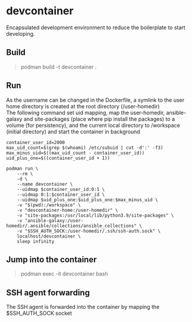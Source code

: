 # devcontainer
Encapsulated development environment to reduce the boilerplate to start developing.


## Build

> podman build -t devcontainer .


## Run

As the username can be changed in the Dockerfile, a symlink to the user home directory is 
created at the root directory (/user-homedir)  
The following command set uid mapping, map the user-homedir, ansible-galaxy and site-packages 
(place where pip install the packages) to a volume (for persistency), and the current local directory 
to /workspace (initial directory) and start the container in background

```
container_user_id=2000
max_uid_count=$(grep $(whoami) /etc/subuid | cut -d':' -f3)
max_minus_uid=$((max_uid_count - container_user_id))
uid_plus_one=$((container_user_id + 1))

podman run \
    --rm \
    -d \
    --name devcontainer \
    --uidmap $container_user_id:0:1 \
    --uidmap 0:1:$container_user_id \
    --uidmap $uid_plus_one:$uid_plus_one:$max_minus_uid \
    -v "$(pwd):/workspace" \
    -v "devcontainer-home:/user-homedir" \
    -v "site-packages:/usr/local/lib/python3.9/site-packages" \
    -v "ansible-galaxy:/user-homedir/.ansible/collections/ansible_collections" \
    -v "$SSH_AUTH_SOCK:/user-homedir/.ssh/ssh-auth.sock" \
    localhost/devcontainer \
    sleep infinity
```


## Jump into the container

> podman exec -it devcontainer bash


## SSH agent forwarding

The SSH agent is forwarded into the container by mapping the $SSH_AUTH_SOCK socket
